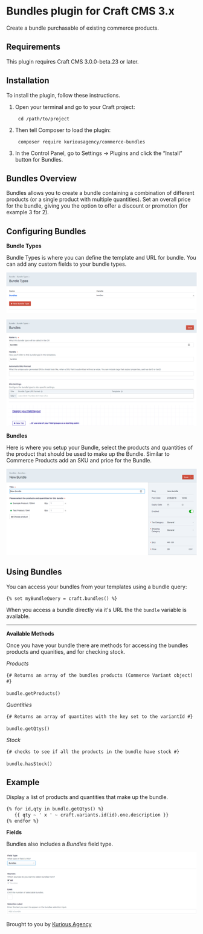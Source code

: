# Bundles plugin for Craft CMS 3.x

Create a bundle purchasable of existing commerce products.

## Requirements

This plugin requires Craft CMS 3.0.0-beta.23 or later.

## Installation

To install the plugin, follow these instructions.

1. Open your terminal and go to your Craft project:

        cd /path/to/project

2. Then tell Composer to load the plugin:

        composer require kuriousagency/commerce-bundles

3. In the Control Panel, go to Settings → Plugins and click the “Install” button for Bundles.

## Bundles Overview

Bundles allows you to create a bundle containing a combination of different products (or a single product with multiple quantities). Set an overall price for the bundle, giving you the option to offer a discount or promotion (for example 3 for 2).

## Configuring Bundles

**Bundle Types**

Bundle Types is where you can define the template and URL for bundle. You can add any custom fields to your bundle types.

![Screenshot](resources/screenshots/bundle-types.png)

![Screenshot](resources/screenshots/bundle-type-fields.png)

**Bundles**

Here is where you setup your Bundle, select the products and quantities of the product that should be used to make up the Bundle. Similar to Commerce Products add an SKU and price for the Bundle.

![Screenshot](resources/screenshots/bundle.png)

## Using Bundles

You can access your bundles from your templates using a bundle query:

```twig
{% set myBundleQuery = craft.bundles() %}
```

When you access a bundle directly via it's URL the the `bundle` variable is available.

***

**Available Methods**

Once you have your bundle there are methods for accessing the bundles products and quanities, and for checking stock.

*Products*

```twig
{# Returns an array of the bundles products (Commerce Variant object) #}

bundle.getProducts()
```

*Quantities*

```twig
{# Returns an array of quantites with the key set to the variantId #}

bundle.getQtys()
```

*Stock*

```twig
{# checks to see if all the products in the bundle have stock #}

bundle.hasStock()
```

## Example

Display a list of products and quantities that make up the bundle.

```twig
{% for id,qty in bundle.getQtys() %}
   {{ qty ~ ' x ' ~ craft.variants.id(id).one.description }}
{% endfor %}
```

**Fields**

Bundles also includes a *Bundles* field type.

![Screenshot](resources/screenshots/bundle-field-type.png)

Brought to you by [Kurious Agency](https://kurious.agency)